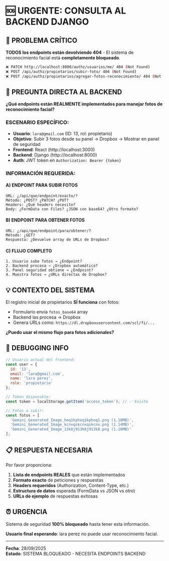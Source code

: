 # 🆘 URGENTE: CONSULTA AL BACKEND DJANGO

## 🚨 **PROBLEMA CRÍTICO**

**TODOS los endpoints están devolviendo 404** - El sistema de reconocimiento facial está **completamente bloqueado**.

```bash
❌ PATCH http://localhost:8000/authz/usuarios/me/ 404 (Not Found)
❌ POST /api/authz/propietarios/subir-foto/ 404 (Not Found)  
❌ POST /api/authz/propietarios/agregar-fotos-reconocimiento/ 404 (Not Found)
```

## 🎯 **PREGUNTA DIRECTA AL BACKEND**

**¿Qué endpoints están REALMENTE implementados para manejar fotos de reconocimiento facial?**

### **ESCENARIO ESPECÍFICO:**
- **Usuario**: `lara@gmail.com` (ID: 13, rol: propietario)
- **Objetivo**: Subir 3 fotos desde su panel → Dropbox → Mostrar en panel de seguridad
- **Frontend**: React (http://localhost:3000)
- **Backend**: Django (http://localhost:8000)
- **Auth**: JWT token en `Authorization: Bearer {token}`

### **INFORMACIÓN REQUERIDA:**

#### **A) ENDPOINT PARA SUBIR FOTOS**
```
URL: ¿/api/que/endpoint/exacto/?
Método: ¿POST? ¿PATCH? ¿PUT?
Headers: ¿Qué headers necesito?
Body: ¿FormData con Files? ¿JSON con base64? ¿Otro formato?
```

#### **B) ENDPOINT PARA OBTENER FOTOS** 
```
URL: ¿/api/que/endpoint/para/obtener/?
Método: ¿GET?
Respuesta: ¿Devuelve array de URLs de Dropbox?
```

#### **C) FLUJO COMPLETO**
```
1. Usuario sube fotos → ¿Endpoint?
2. Backend procesa → ¿Dropbox automático?
3. Panel seguridad obtiene → ¿Endpoint?
4. Muestra fotos → ¿URLs directas de Dropbox?
```

## 💡 **CONTEXTO DEL SISTEMA**

El registro inicial de propietarios **SÍ funciona** con fotos:
- Formulario envía `fotos_base64` array
- Backend las procesa → Dropbox 
- Genera URLs como: `https://dl.dropboxusercontent.com/scl/fi/...`

**¿Puedo usar el mismo flujo para fotos adicionales?**

## 🔧 **DEBUGGING INFO**

```javascript
// Usuario actual del frontend:
const user = {
  id: '13',
  email: 'lara@gmail.com', 
  name: 'lara perez',
  role: 'propietario'
};

// Token disponible:
const token = localStorage.getItem('access_token'); // ✅ Existe

// Fotos a subir:
const fotos = [
  'Gemini_Generated_Image_hoq1kphoq1kphoq1.png (1.18MB)',
  'Gemini_Generated_Image_kcnxqskcnxqskcnx.png (1.14MB)', 
  'Gemini_Generated_Image_13k8j913k8j913k8.png (1.16MB)'
];
```

## 📋 **RESPUESTA NECESARIA**

Por favor proporciona:

1. **Lista de endpoints REALES** que están implementados
2. **Formato exacto** de peticiones y respuestas  
3. **Headers requeridos** (Authorization, Content-Type, etc.)
4. **Estructura de datos** esperada (FormData vs JSON vs otro)
5. **URLs de ejemplo** de respuestas exitosas

## ⏰ **URGENCIA**

Sistema de seguridad **100% bloqueado** hasta tener esta información.

**Usuario final esperando**: lara perez no puede usar reconocimiento facial.

---
**Fecha**: 28/09/2025  
**Estado**: SISTEMA BLOQUEADO - NECESITA ENDPOINTS BACKEND